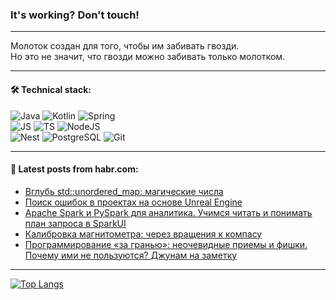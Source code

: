 ### It's working? Don't touch!

---
Молоток создан для того, чтобы им забивать гвозди. <br>
Но это не значит, что гвозди можно забивать только молотком.

---

#### 🛠️ Technical stack:

![Java](https://img.shields.io/badge/Java-informational?logo=Oracle&style=flat&logoColor=white&color=FF4500)
![Kotlin](https://img.shields.io/badge/Kotlin-informational?logo=Kotlin&style=flat&logoColor=white&color=774D97)
![Spring](https://img.shields.io/badge/SpringBoot-informational?logo=SpringBoot&style=flat&logoColor=white&color=6DB33F) <br>
![JS](https://img.shields.io/badge/JS-informational?logo=javaScript&style=flat&logoColor=black&color=F7Df1E)
![TS](https://img.shields.io/badge/TypeScript-informational?logo=typeScript&style=flat&logoColor=black&color=0667A8)
![NodeJS](https://img.shields.io/badge/NodeJS-informational?logo=node.js&style=flat&logoColor=white&color=70A760) <br>
![Nest](https://img.shields.io/badge/NestJS-informational?logo=NestJS&style=flat&logoColor=white&color=E0234E)
![PostgreSQL](https://img.shields.io/badge/PostgreSQL-informational?logo=PostgreSQL&style=flat&logoColor=white&color=DAA520)
![Git](https://img.shields.io/badge/Git-informational?logo=git&style=flat&logoColor=white&color=778899)

___

#### 💬 Latest posts from habr.com:

<!-- BLOG-POST-LIST:START -->
- [Вглубь std::unordered_map: магические числа](https://habr.com/ru/articles/765760/?utm_source=habrahabr&utm_medium=rss&utm_campaign=765760)
- [Поиск ошибок в проектах на основе Unreal Engine](https://habr.com/ru/companies/pvs-studio/articles/765756/?utm_source=habrahabr&utm_medium=rss&utm_campaign=765756)
- [Apache Spark и PySpark для аналитика. Учимся читать и понимать план запроса в SparkUI](https://habr.com/ru/companies/avito/articles/764996/?utm_source=habrahabr&utm_medium=rss&utm_campaign=764996)
- [Калибровка магнитометра: через вращения к компасу](https://habr.com/ru/companies/whoosh/articles/765628/?utm_source=habrahabr&utm_medium=rss&utm_campaign=765628)
- [Программирование «за гранью»: неочевидные приемы и фишки. Почему ими не пользуются? Джунам на заметку](https://habr.com/ru/articles/765746/?utm_source=habrahabr&utm_medium=rss&utm_campaign=765746)
<!-- BLOG-POST-LIST:END -->

---
[![Top Langs](https://github-readme-stats-git-master-advtsetting-gmailcom.vercel.app/api/top-langs/?username=zloylis&langs_count=10&hide_title=false&title_color=e6edf3&size_weight=0.5&count_weight=0.5&layout=compact&hide_border=true&theme=dracula)](https://github.com/zloylis)

<!-- ![GitHub stats](https://github-readme-stats-git-master-advtsetting-gmailcom.vercel.app/api?username=zloylis&show_icons=true&hide_border=true&theme=dracula&hide_title=true&include_all_commits=true&count_private=true&hide=contribs&hide_rank=true) -->
